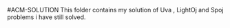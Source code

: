 #ACM-SOLUTION
This folder contains my solution of Uva , LightOj and Spoj problems i have still solved.
